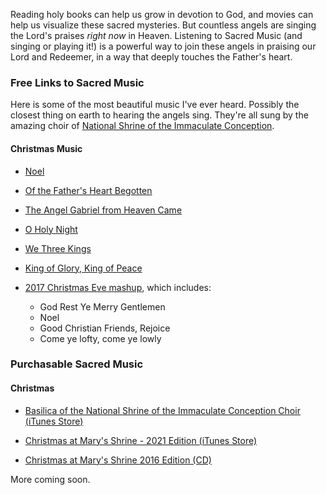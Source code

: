 Reading holy books can help us grow in devotion to God, and movies can help us visualize these sacred mysteries. But countless angels are singing the Lord's praises *right now* in Heaven. Listening to Sacred Music (and singing or playing it!) is a powerful way to join these angels in praising our Lord and Redeemer, in a way that deeply touches the Father's heart.

### Free Links to Sacred Music

Here is some of the most beautiful music I've ever heard. Possibly the closest thing on earth to hearing the angels sing. They're all sung by the amazing choir of [National Shrine of the Immaculate Conception](https://www.nationalshrine.org/).

#### Christmas Music

* [Noel](https://www.youtube.com/watch?v=wuIwAfHyPDw&t=4863s)

* [Of the Father's Heart Begotten](https://www.youtube.com/watch?v=wuIwAfHyPDw&t=5252s)

* [The Angel Gabriel from Heaven Came](https://www.youtube.com/watch?v=hfA-Mr0aVoo&t=1907s)

* [O Holy Night](https://www.youtube.com/watch?v=4GsZYlPrkXw&t=7745s)

* [We Three Kings](https://www.youtube.com/watch?v=P19UtVOBOxo&t=3262s)

* [King of Glory, King of Peace](https://www.youtube.com/watch?v=ze5fxkUcpbc&t=1959s)

* [2017 Christmas Eve mashup](https://www.youtube.com/watch?t=1462&v=ze5fxkUcpbc&feature=youtu.be), which includes:
  * God Rest Ye Merry Gentlemen
  * Noel
  * Good Christian Friends, Rejoice
  * Come ye lofty, come ye lowly

### Purchasable Sacred Music

#### Christmas

* [Basilica of the National Shrine of the Immaculate Conception Choir (iTunes Store)](https://music.apple.com/co/artist/basilica-of-the-national-shrine-of/459104005?l=en)

* [Christmas at Mary's Shrine - 2021 Edition (iTunes Store)](https://music.apple.com/co/album/christmas-at-marys-shrine-2021-edition/1594200472?l=en)

* [Christmas at Mary's Shrine 2016 Edition (CD)](https://www.amazon.com/Christmas-at-Marys-Shrine-2016/dp/B0876F86CB/ref=sr_1_2?qid=1641560517&refinements=p_32%3AChoir+of+the+National+Shrine+of+the+Immaculate+Conception&s=music&sr=1-2)

More coming soon.
